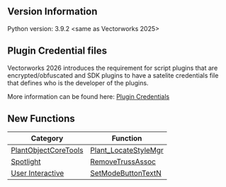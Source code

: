 ## Version Information

Python version: 3.9.2 <same as Vectorworks 2025>

## Plugin Credential files

Vectorworks 2026 introduces the requirement for script plugins that are encrypted/obfuscated and SDK plugins to have a satelite credentials file that defines who is the developer of the plugins.

More information can be found here: [Plugin Credentials](../../Common/Tasks/Info/PluginCredentials.md)


## New Functions
| Category | Function |
| --- | --- |
| [PlantObjectCoreTools](../../Function%20Reference/Categories/PlantObjectCoreTools.md) | [Plant_LocateStyleMgr](../../Function%20Reference/Functions/Plant_LocateStyleMgr.md) |
| [Spotlight](../../Function%20Reference/Categories/Spotlight.md) | [RemoveTrussAssoc](../../Function%20Reference/Functions/RemoveTrussAssoc.md) |
| [User Interactive](../../Function%20Reference/Categories/User%20Interactive.md) | [SetModeButtonTextN](../../Function%20Reference/Functions/SetModeButtonTextN.md) |

